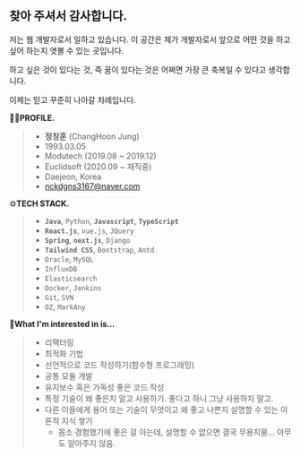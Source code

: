 ## 찾아 주셔서 감사합니다. 

저는 웹 개발자로서 일하고 있습니다. 이 공간은 제가 개발자로서 앞으로 어떤 것을 하고 싶어 하는지 엿볼 수 있는 곳입니다. 

하고 싶은 것이 있다는 것, 즉 꿈이 있다는 것은 어쩌면 가장 큰 축복일 수 있다고 생각합니다.

이제는 믿고 꾸준히 나아갈 차례입니다. 

🙋‍♂️**PROFILE.**

> - **정창훈** (ChangHoon Jung)
> - 1993.03.05
> - Modutech (2019.08 ~ 2019.12)
> - Euclidsoft (2020.09 ~ 재직중)
> - Daejeon, Korea
> - nckdgns3167@naver.com

⚙**TECH STACK.**

> - **`Java`**, `Python`, **`Javascript`**, **`TypeScript`**
> - **`React.js`**, `vue.js`, `JQuery`
> - **`Spring`**, **`next.js`**, `Django`
> - **`Tailwind CSS`**, `Bootstrap`, `Antd`
> - `Oracle`, `MySQL`
> - `InfluxDB`
> - `Elasticsearch`
> - `Docker`, `Jenkins`
> - `Git`, `SVN`
> - `OZ`, `MarkAny`
 

🎯**What I'm interested in is...**

> - 리팩터링
> - 최적화 기법
> - 선언적으로 코드 작성하기(함수형 프로그래밍)
> - 공통 모듈 개발
> - 유지보수 혹은 가독성 좋은 코드 작성
> - 특정 기술이 왜 좋은지 알고 사용하기. 좋다고 하니 그냥 사용하지 말고.
> - 다른 이들에게 용어 또는 기술이 무엇이고 왜 좋고 나쁜지 설명할 수 있는 이론적 지식 쌓기
>   - 몸소 경험했기에 좋은 걸 아는데, 설명할 수 없으면 결국 무용지물... 아무도 알아주지 않음.
